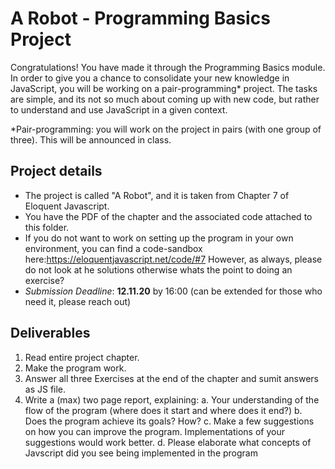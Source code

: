 # A Robot - Programming Basics Project 
  
Congratulations! You have made it through the Programming Basics module. In order to give you a chance to consolidate your new knowledge in JavaScript, you will be working on a pair-programming* project. The tasks are simple, and its not so much about coming up with new code, but rather to understand and use JavaScript in a given context. 

 *Pair-programming: you will work on the project in pairs (with one group of three). This will be announced in class.
  
 ## Project details

 - The project is called "A Robot", and it is taken from Chapter 7 of Eloquent Javascript.
 - You have the PDF of the chapter and the associated code attached to this folder.
 - If you do not want to work on setting up the program in your own environment, you can find a code-sandbox here:https://eloquentjavascript.net/code/#7
 However, as always, please do not look at he solutions otherwise whats the point to doing an exercise?
 - _Submission Deadline_: **12.11.20** by 16:00 (can be extended for those who need it, please reach out)
 
 ## Deliverables

 1. Read entire project chapter.
 2. Make the program work. 
 3. Answer all three Exercises at the end of the chapter and sumit answers as JS file.
 4. Write a (max) two page report, explaining:
    a. Your understanding of the flow of the program (where does it start and where does it end?)
    b. Does the program achieve its goals? How?
    c. Make a few suggestions on how you can improve the program. Implementations of your suggestions would work better. 
    d. Please elaborate what concepts of Javscript did you see being implemented in the program
  
